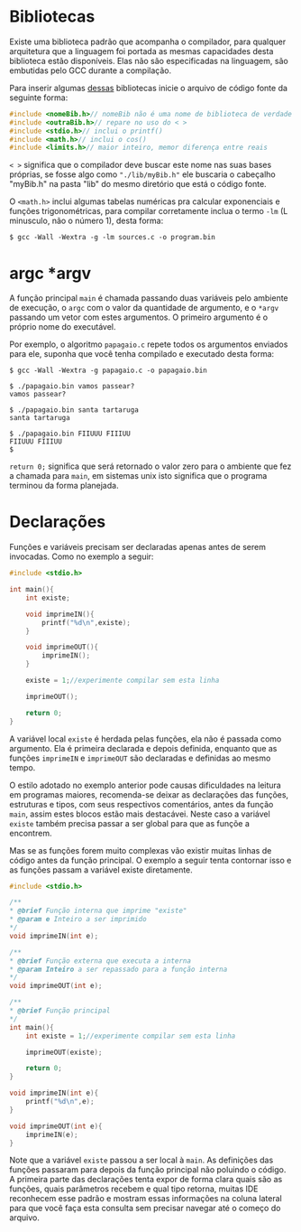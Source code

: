 # Bibliotecas
Existe uma biblioteca padrão que acompanha o compilador, para qualquer
arquitetura que a linguagem foi portada as mesmas capacidades desta biblioteca
estão disponíveis. Elas não são especificadas na linguagem, são embutidas pelo
GCC durante a compilação.

Para inserir algumas [dessas](https://en.wikipedia.org/wiki/C_standard_library)
bibliotecas inicie o arquivo de código fonte da seguinte forma:

```c
#include <nomeBib.h>// nomeBib não é uma nome de biblioteca de verdade
#include <outraBib.h>// repare no uso do < >
#include <stdio.h>// inclui o printf()
#include <math.h>// inclui o cos()
#include <limits.h>// maior inteiro, memor diferença entre reais
```

`< >` significa que o compilador deve buscar este nome nas suas bases próprias,
se fosse algo como `"./lib/myBib.h"` ele buscaria o cabeçalho "myBib.h" na pasta
"lib" do mesmo diretório que está o código fonte.

O `<math.h>` inclui algumas tabelas numéricas pra calcular exponenciais e
funções trigonométricas, para compilar corretamente inclua o termo `-lm` (L
minusculo, não o número 1), desta forma:

```shell
$ gcc -Wall -Wextra -g -lm sources.c -o program.bin
```

# argc \*argv
A função principal `main` é chamada passando duas variáveis pelo ambiente de
execução, o `argc` com o valor da quantidade de argumento, e o `*argv` passando um
vetor com estes argumentos. O primeiro argumento é o próprio nome do executável.

Por exemplo, o algoritmo `papagaio.c` repete todos os argumentos enviados para ele, suponha que você tenha compilado e executado desta forma:
```shell
$ gcc -Wall -Wextra -g papagaio.c -o papagaio.bin

$ ./papagaio.bin vamos passear?
vamos passear?

$ ./papagaio.bin santa tartaruga
santa tartaruga

$ ./papagaio.bin FIIUUU FIIIUU
FIIUUU FIIIUU
$
```

`return 0;` significa que será retornado o valor zero para o ambiente que fez a
chamada para `main`, em sistemas unix isto significa que o programa terminou da
forma planejada.

# Declarações
Funções e variáveis precisam ser declaradas apenas antes de serem invocadas.
Como no exemplo a seguir:
```c
#include <stdio.h>

int main(){
    int existe;

    void imprimeIN(){
        printf("%d\n",existe);
    }

    void imprimeOUT(){
        imprimeIN();
    }

    existe = 1;//experimente compilar sem esta linha

    imprimeOUT();

    return 0;
}
```

A variável local `existe` é herdada pelas funções, ela não é passada como argumento. Ela é primeira declarada e depois definida, enquanto que as funções `imprimeIN` e `imprimeOUT` são declaradas e definidas ao mesmo tempo.

O estilo adotado no exemplo anterior pode causas dificuldades na leitura em
programas maiores, recomenda-se deixar as declarações das funções, estruturas e
tipos, com seus respectivos comentários, antes da função `main`, assim estes
blocos estão mais destacávei. Neste caso a variável `existe` também precisa
passar a ser global para que as funçõe a encontrem.

Mas se as funções forem muito complexas vão existir muitas linhas de código
antes da função principal. O exemplo a seguir tenta contornar isso e as funções
passam a variável existe diretamente.
```c
#include <stdio.h>

/**
* @brief Função interna que imprime "existe"
* @param e Inteiro a ser imprimido
*/
void imprimeIN(int e);

/**
* @brief Função externa que executa a interna
* @param Inteiro a ser repassado para a função interna
*/
void imprimeOUT(int e);

/**
* @brief Função principal
*/
int main(){
    int existe = 1;//experimente compilar sem esta linha

    imprimeOUT(existe);

    return 0;
}

void imprimeIN(int e){
    printf("%d\n",e);
}

void imprimeOUT(int e){
    imprimeIN(e);
}
```
Note que a variável `existe` passou a ser local à `main`. As definições das
funções passaram para depois da função principal não poluindo o código. A
primeira parte das declarações tenta expor de forma clara quais são as funções,
quais parâmetros recebem e qual tipo retorna, muitas IDE reconhecem esse padrão
e mostram essas informações na coluna lateral para que você faça esta consulta
sem precisar navegar até o começo do arquivo.
